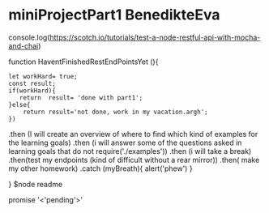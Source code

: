 # miniProjectPart1 BenedikteEva
console.log(https://scotch.io/tutorials/test-a-node-restful-api-with-mocha-and-chai)


function HaventFinishedRestEndPointsYet (){

    let workHard= true;
    const result;
    if(workHard){
       return  result= 'done with part1';
    }else{
        return result='not done, work in my vacation.argh';
    })

.then (I will create an overview of where to find which kind of examples for the learning goals)
.then (i will answer some of the questions asked in learning goals that do not require('./examples'))
.then (i will take a break)
.then(test my endpoints (kind of difficult without a rear mirror))
.then( make my other homework)
.catch (myBreath){
    alert('phew')
}

}
$node readme 

promise '<'pending'>'